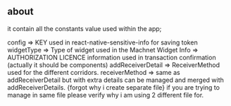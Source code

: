 ## about

it contain all the constants value used within the app;

config => KEY used in react-native-sensitive-info for saving token
widgetType => Type of widget used in the Machnet Widget
Info => AUTHORIZATION LICENCE information used in transaction confirmation (actually it should be components)
addReceiverDetail => ReceiverMethod used for the different corridors.
receiverMethod => same as addReceiverDetail but with extra details can be managed and merged with addReceiverDetails. {forgot why i create separate file} if you are trying to manage in same file please verify why i am using 2 different file for.
